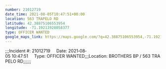 ```yaml
---
number: 21012719
date_time: 2021-08-05T10:47:51+00:00
location: 563 TRAPELO RD
latitude: 42.38875106553954
longitude: -71.19213928058377
type: OFFICER WANTED
google_maps_link: https://maps.google.com/?q=42.38875106553954,-71.19213928058377
---
```


;;;Incident #: 21012719     Date: 2021‐08‐05 10:47:51     Type: OFFICER WANTED;;;Location: BROTHERS BP / 563 TRAPELO RD;;;;;;
